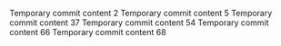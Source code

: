Temporary commit content 2
Temporary commit content 5
Temporary commit content 37
Temporary commit content 54
Temporary commit content 66
Temporary commit content 68
